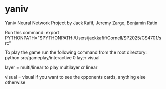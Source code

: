 # yaniv

Yaniv Neural Network Project by Jack Kafif, Jeremy Zarge, Benjamin Ratin

Run this command: 
export PYTHONPATH="$PYTHONPATH:/Users/jackkafif/Cornell/SP2025/CS4701/src"

To play the game run the following command from the root directory:
python src/gameplay/interactive 0 layer visual


layer = multi/linear to play multilayer or linear


visual = visual if you want to see the opponents cards, anything else otherwise